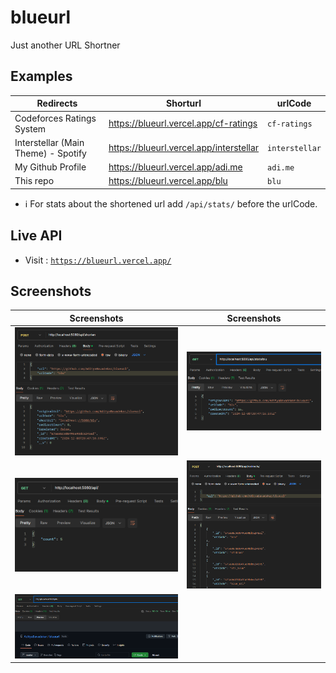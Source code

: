 # blueurl
Just another URL Shortner

## Examples

| Redirects | Shorturl | urlCode |
| --------- | -------- | -------- |
| Codeforces Ratings System | https://blueurl.vercel.app/cf-ratings | `cf-ratings` |
| Interstellar (Main Theme) - Spotify | https://blueurl.vercel.app/interstellar | `interstellar` |
| My Github Profile | https://blueurl.vercel.app/adi.me | `adi.me` |
| This repo | https://blueurl.vercel.app/blu | `blu` |

- ℹ️ For stats about the shortened url add `/api/stats/` before the urlCode.

## Live API
- Visit : [`https://blueurl.vercel.app/`](https://blueurl.vercel.app/)


## Screenshots

| Screenshots | Screenshots |
|--------------|--------------|
| ![Screenshot 1](screenshots/img1.png) | ![Screenshot 2](screenshots/img2.png) |
| ![Screenshot 1](screenshots/img3.png) | ![Screenshot 2](screenshots/img4.png) |
| ![Screenshot 1](screenshots/img5.png) |  |
